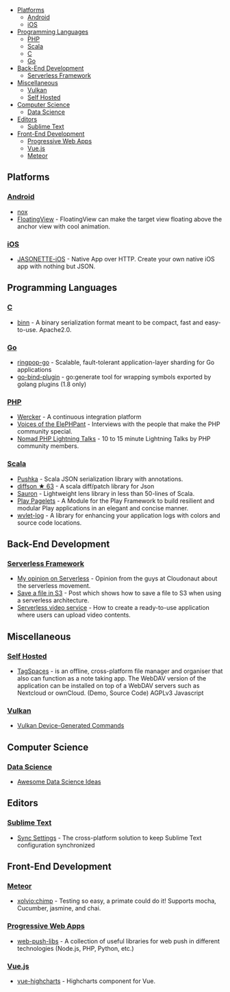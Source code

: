 - [Platforms](#platforms)
  - [Android](#android)
  - [iOS](#i-os)
- [Programming Languages](#programming-languages)
  - [PHP](#php)
  - [Scala](#scala)
  - [C](#c)
  - [Go](#go)
- [Back-End Development](#back-end-development)
  - [Serverless Framework](#serverless-framework)
- [Miscellaneous](#miscellaneous)
  - [Vulkan](#vulkan)
  - [Self Hosted](#self-hosted)
- [Computer Science](#computer-science)
  - [Data Science](#data-science)
- [Editors](#editors)
  - [Sublime Text](#sublime-text)
- [Front-End Development](#front-end-development)
  - [Progressive Web Apps](#progressive-web-apps)
  - [Vue.js](#vuejs)
  - [Meteor](#meteor)

## Platforms

### [Android](https://github.com/JStumpp/awesome-android)

- [nox](http://www.bignox.com)
- [FloatingView](https://github.com/UFreedom/FloatingView) - FloatingView can make the target view floating above the anchor view with cool animation.


### [iOS](https://github.com/vsouza/awesome-ios)

- [JASONETTE-iOS](https://github.com/Jasonette/JASONETTE-iOS) - Native App over HTTP. Create your own native iOS app with nothing but JSON.

## Programming Languages

### [C](https://github.com/aleksandar-todorovic/awesome-c)

- [binn](https://github.com/liteserver/binn) - A binary serialization format meant to be compact, fast and easy-to-use. Apache2.0.


### [Go](https://github.com/avelino/awesome-go)

- [ringpop-go](https://github.com/uber/ringpop-go) - Scalable, fault-tolerant application-layer sharding for Go applications
- [go-bind-plugin](https://github.com/wendigo/go-bind-plugin) - go:generate tool for wrapping symbols exported by golang plugins (1.8 only)


### [PHP](https://github.com/ziadoz/awesome-php)

- [Wercker](http://www.wercker.com/) - A continuous integration platform
- [Voices of the ElePHPant](https://voicesoftheelephpant.com/) - Interviews with the people that make the PHP community special.
- [Nomad PHP Lightning Talks](https://www.youtube.com/c/nomadphp) - 10 to 15 minute Lightning Talks by PHP community members.


### [Scala](https://github.com/lauris/awesome-scala)

- [Pushka](https://github.com/fomkin/pushka) - Scala JSON serialization library with annotations.
- [diffson ★ 63](https://github.com/gnieh/diffson) - A scala diff/patch library for Json
- [Sauron](https://github.com/pathikrit/sauron) - Lightweight lens library in less than 50-lines of Scala.
- [Play Pagelets](https://github.com/splink/pagelets) - A Module for the Play Framework to build resilient and modular Play applications in an elegant and concise manner.
- [wvlet-log](https://github.com/wvlet/log) - A library for enhancing your application logs with colors and source code locations.

## Back-End Development

### [Serverless Framework](https://github.com/JustServerless/awesome-serverless)

- [My opinion on Serverless](https://cloudonaut.io/my-opinion-on-serverless/) - Opinion from the guys at Cloudonaut about the serverless movement.
- [Save a file in S3](https://foobar123.com/serverless-save-a-file-in-s3-using-aws-lamdba-d3f087880dd2#.fh7u6fjej) - Post which shows how to save a file to S3 when using a serverless architecture.
- [Serverless video service](https://medium.com/@federicopanini/video-content-generated-solution-with-aws-lambda-ccb5d5d4629c#.3ktcgkdrx) - How to create a ready-to-use application where users can upload video contents.

## Miscellaneous

### [Self Hosted](https://github.com/Kickball/awesome-selfhosted)

- [TagSpaces](https://www.tagspaces.org/) - is an offline, cross-platform file manager and organiser that also can function as a note taking app. The WebDAV version of the application can be installed on top of a WebDAV servers such as Nextcloud or ownCloud. (Demo, Source Code) AGPLv3 Javascript


### [Vulkan](https://github.com/vinjn/awesome-vulkan)

- [Vulkan Device-Generated Commands](https://developer.nvidia.com/device-generated-commands-vulkan)

## Computer Science

### [Data Science](https://github.com/okulbilisim/awesome-datascience)

- [Awesome Data Science Ideas](https://github.com/JosPolfliet/awesome-datascience-ideas)

## Editors

### [Sublime Text](https://github.com/dreikanter/sublime-bookmarks)

- [Sync Settings](https://github.com/mfuentesg/SyncSettings) - The cross-platform solution to keep Sublime Text configuration synchronized

## Front-End Development

### [Meteor](https://github.com/Urigo/awesome-meteor)

- [xolvio:chimp](https://github.com/xolvio/chimp) - Testing so easy, a primate could do it! Supports mocha, Cucumber, jasmine, and chai.


### [Progressive Web Apps](https://github.com/TalAter/awesome-progressive-web-apps)

- [web-push-libs](https://github.com/web-push-libs) - A collection of useful libraries for web push in different technologies (Node.js, PHP, Python, etc.)


### [Vue.js](https://github.com/vuejs/awesome-vue)

- [vue-highcharts](https://github.com/weizhenye/vue-highcharts) -   Highcharts component for Vue. 